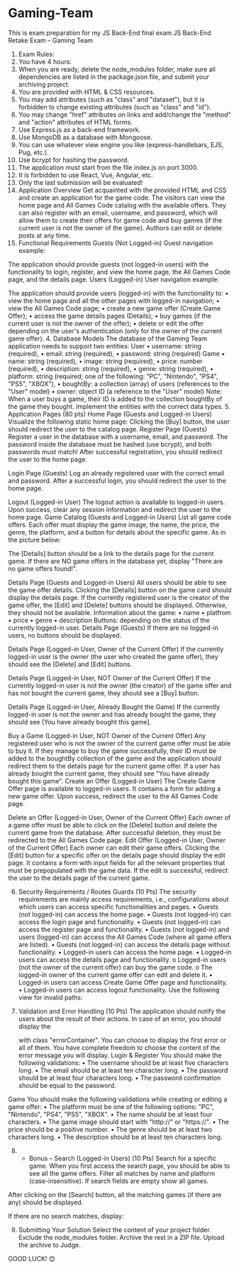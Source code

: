 # Gaming-Team
This is exam preparation for my JS Back-End final exam
JS Back-End Retake Exam – Gaming Team
1.	Exam Rules:
1.	You have 4 hours.
2.	When you are ready, delete the node_modules folder, make sure all dependencies are listed in the package.json file, and submit your archiving project.
3.	You are provided with HTML & CSS resources.
4.	You may add attributes (such as "class" and "dataset"), but it is forbidden to change existing attributes (such as "class" and "id").
5.	You may change "href" attributes on links and add/change the "method" and "action" attributes of HTML forms.
6.	Use Express.js as a back-end framework.
7.	Use MongoDB as a database with Mongoose.
8.	You can use whatever view engine you like (express-handlebars, EJS, Pug, etc.).
9.	Use bcrypt for hashing the password.
10.	The application must start from the file index.js on port 3000.
11.	It is forbidden to use React, Vue, Angular, etc.
12.	Only the last submission will be evaluated!
2.	Application Overview
Get acquainted with the provided HTML and CSS and create an application for the game code. 
The visitors can view the home page and All Games Code catalog with the available offers. They can also register with an email, username, and password, which will allow them to create their offers for game code and buy games (if the current user is not the owner of the game). Authors can edit or delete posts at any time.
3.	Functional Requirements
Guests (Not Logged-in)
Guest navigation example: 
 
The application should provide guests (not logged-in users) with the functionality to login, register, and view the home page, the All Games Code page, and the details page.
Users (Logged-in)
User navigation example:
 
The application should provide users (logged-in) with the functionality to:
•	view the home page and all the other pages with logged-in navigation;
•	view the All Games Code page;
•	create а new game offer (Create Game Offer);
•	access the game details pages (Details);
•	buy games (if the current user is not the owner of the offer);
•	delete or edit the offer depending on the user's authentication (only for the owner of the current game offer).
4.	Database Models 
The database of the Gaming Team application needs to support two entities:
User
•	username: string (required),
•	email: string (required),
•	password: string (required)
Game
•	name: string (required),
•	image: string (required),
•	price: number (required),
•	description: string (required),
•	genre: string (required),
•	platform: string (required; one of the following: "PC", "Nintendo", "PS4", "PS5", "XBOX"),
•	boughtBy: a collection (array) of users (references to the "User" model)
•	owner: object ID (a reference to the "User" model)
Note:  When a user buys a game, their ID is added to the collection boughtBy of the game they bought.
Implement the entities with the correct data types.
5.	Application Pages (80 pts)
Home Page (Guests and Logged-in Users) 
Visualize the following static home page:
Clicking the [Buy] button, the user should redirect the user to the catalog page.
 Register Page (Guests)
Register a user in the database with a username, email, and password. The password inside the database must be hashed (use bcrypt), and both passwords must match! After successful registration, you should redirect the user to the home page.
 
Login Page (Guests)
Log an already registered user with the correct email and password. After a successful login, you should redirect the user to the home page.
 
Logout (Logged-in User)
The logout action is available to logged-in users. Upon success, clear any session information and redirect the user to the home page.
Game Catalog (Guests and Logged-in Users)
List all game code offers. Each offer must display the game image, the name, the price, the genre, the platform, and a button for details about the specific game. As in the picture below:
  
The [Details] button should be a link to the details page for the current game.
If there are NO game offers in the database yet, display "There are no game offers found!".
 
Details Page (Guests and Logged-in Users)
All users should be able to see the game offer details. Clicking the [Details] button on the game card should display the details page. If the currently registered user is the creator of the game offer, the [Edit] and [Delete] buttons should be displayed. Otherwise, they should not be available.
Information about the game:
•	name
•	platfrom
•	price
•	genre
•	description
Buttons: depending on the status of the currently logged-in user.
Details Page (Guests)
If there are no logged-in users, no buttons should be displayed.
 
Details Page (Logged-in User, Owner of the Current Offer)
If the currently logged-in user is the owner (the user who created the game offer), they should see the [Delete] and [Edit] buttons.
 
Details Page (Logged-in User, NOT Owner of the Current Offer)
If the currently logged-in user is not the owner (the creator) of the game offer and has not bought the current game, they should see a [Buy] button.
 
Details Page (Logged-in User, Already Bought the Game)
If the currently logged-in user is not the owner and has already bought the game, they should see [You have already bought this game].
 
Buy a Game (Logged-in User, NOT Owner of the Current  Offer)
Any registered user who is not the owner of the current game offer must be able to buy it. 
If they manage to buy the game successfully, their ID must be added to the boughtBy collection of the game and the application should redirect them to the details page for the current game offer.
If a user has already bought the current game, they should see "You have already bought this game".
Create an Offer (Logged-in User) 
The Create Game Offer page is available to logged-in users. It contains a form for adding a new game offer. Upon success, redirect the user to the All Games Code page.
 
Delete an Offer (Logged-in User, Owner of the Current Offer) 
Each owner of a game offer must be able to click on the [Delete] button and delete the current game from the database. After successful deletion, they must be redirected to the All Games Code page.
Edit Offer (Logged-in User, Owner of the Current Offer) 
Each owner can edit their game offers. Clicking the [Edit] button for a specific offer on the details page should display the edit page. It contains a form with input fields for all the relevant properties that must be prepopulated with the game data. If the edit is successful, redirect the user to the details page of the current game.
 
6.	Security Requirements / Routes Guards (10 Pts)
The security requirements are mainly access requirements, i.e., configurations about which users can access specific functionalities and pages.
•	Guests (not logged-in) can access the home page.
•	Guests (not logged-in) can access the login page and functionality.
•	Guests (not logged-in) can access the register page and functionality.
•	Guests (not logged-in) and users (logged-in) can access the All Games Code (where all game offers are listed).
•	Guests (not logged-in) can access the details page without functionality.
•	Logged-in users can access the home page.
•	Logged-in users can access the details page and functionality.
o	Logged-in users (not the owner of the current offer) can buy the game code.
o	The logged-in owner of the current game offer can edit and delete it.
•	Logged-in users can access Create Game Offer page and functionality.
•	Logged-in users can access logout functionality.
Use the following view for invalid paths:
 
7.	Validation and Error Handling (10 Pts)
The application should notify the users about the result of their actions.
In case of an error, you should display the <div> with class "errorContainer".
You can choose to display the first error or all of them. You have complete freedom to choose the content of the error message you will display.
Login & Register
You should make the following validations:
•	The username should be at least five characters long.
•	The email should be at least ten character long.
•	The password should be at least four characters long.
•	The password confirmation should be equal to the password.
 
  
 
Game
You should make the following validations while creating or editing a game offer:
•	The platform must be one of the following options: "PC", "Nintendo", "PS4", "PS5", "XBOX".
•	The name should be at least four characters.
•	The game image should start with "http://" or "https://".
•	The price should be a positive number.
•	The genre should be at least two characters long.
•	The description should be at least ten characters long.
 
 
8.	* Bonus – Search (Logged-in Users) (10 Pts)
Search for a specific game. When you first access the search page, you should be able to see all the game offers. Filter all matches by name and platform (case-insensitive). If search fields are empty show all games.
 
After clicking on the [Search] button, all the matching games (if there are any) should be displayed.
 
 
If there are no search matches, display:
 
 
9.	Submitting Your Solution
Select the content of your project folder. Exclude the node_modules folder. Archive the rest in a ZIP file. Upload the archive to Judge.
 
 
 
 

GOOD LUCK! 😊

